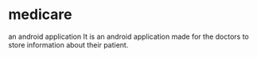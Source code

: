 # medicare
an android application
 It is an android application made for the doctors to store information about their patient.
